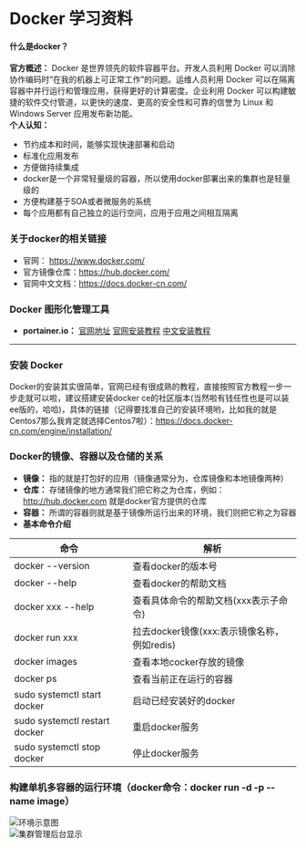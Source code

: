# Docker 学习资料
#### 什么是docker？
**官方概述：** Docker 是世界领先的软件容器平台。开发人员利用 Docker 可以消除协作编码时“在我的机器上可正常工作”的问题。运维人员利用 Docker 可以在隔离容器中并行运行和管理应用，获得更好的计算密度。企业利用 Docker 可以构建敏捷的软件交付管道，以更快的速度、更高的安全性和可靠的信誉为 Linux 和 Windows Server 应用发布新功能。  
**个人认知：**  
* 节约成本和时间，能够实现快速部署和启动  
* 标准化应用发布 
* 方便做持续集成 
* docker是一个非常轻量级的容器，所以使用docker部署出来的集群也是轻量级的 
* 方便构建基于SOA或者微服务的系统 
* 每个应用都有自己独立的运行空间，应用于应用之间相互隔离 

### 关于docker的相关链接   
* 官网： https://www.docker.com/ 
* 官方镜像仓库：https://hub.docker.com/ 
* 官网中文文档：https://docs.docker-cn.com/  

### Docker 图形化管理工具    
* **portainer.io：**  [官网地址](https://portainer.io/) [官网安装教程](https://portainer.io/install.html)  [中文安装教程](http://blog.51cto.com/ganbing/2083051)  
*  ****

### 安装 Docker 
Docker的安装其实很简单，官网已经有很成熟的教程，直接按照官方教程一步一步走就可以啦，建议搭建安装docker ce的社区版本(当然啦有钱任性也是可以装ee版的，哈哈)，具体的链接（记得要找准自己的安装环境哟，比如我的就是Centos7那么我肯定就选择Centos7啦）：https://docs.docker-cn.com/engine/installation/  

### Docker的镜像、容器以及仓储的关系 
* **镜像：** 指的就是打包好的应用（镜像通常分为，仓库镜像和本地镜像两种）  
* **仓库：** 存储镜像的地方通常我们把它称之为仓库，例如：http://hub.docker.com 就是docker官方提供的仓库 
* **容器：** 所谓的容器则就是基于镜像所运行出来的环境，我们则把它称之为容器 
* **基本命令介绍**   

|        命令                      |                解析                                          |
|----------------------------------|--------------------------------------------------------------|
| docker --version                 | 查看docker的版本号                                           |
| docker --help                    | 查看docker的帮助文档                                         |
| docker xxx --help                | 查看具体命令的帮助文档(xxx表示子命令)                        |
| docker run xxx                   | 拉去docker镜像(xxx:表示镜像名称，例如redis)                  |
| docker images                    | 查看本地cocker存放的镜像                                     |
| docker ps                        | 查看当前正在运行的容器                                       |
| sudo systemctl start docker      | 启动已经安装好的docker                                       |
| sudo systemctl restart docker    | 重启docker服务                                               |
| sudo systemctl stop docker       | 停止docker服务                                               |

### 构建单机多容器的运行环境（docker命令：docker run -d -p --name image） 
![环境示意图](https://github-1251498502.cos.ap-chongqing.myqcloud.com/Docker/20180826184415.png)  
![集群管理后台显示](https://github-1251498502.cos.ap-chongqing.myqcloud.com/Docker/20180826212023.png)  







